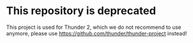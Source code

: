 # This repository is deprecated

This project is used for Thunder 2, which we do not recommend to use anymore, please use https://github.com/thunder/thunder-project instead!

